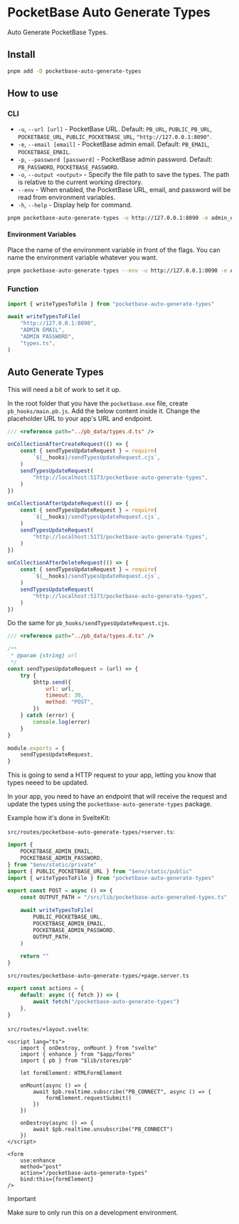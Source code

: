 # PocketBase Auto Generate Types

Auto Generate PocketBase Types.

## Install

```bash
pnpm add -D pocketbase-auto-generate-types
```

## How to use

### CLI

-   `-u`, `--url [url]` - PocketBase URL. Default: `PB_URL`, `PUBLIC_PB_URL`, `POCKETBASE_URL`, `PUBLIC_POCKETBASE_URL`, `"http://127.0.0.1:8090"`.
-   `-e`, `--email [email]` - PocketBase admin email. Default: `PB_EMAIL`, `POCKETBASE_EMAIL`.
-   `-p`, `--password [password]` - PocketBase admin password. Default: `PB_PASSWORD`, `POCKETBASE_PASSWORD`.
-   `-o`, `--output <output>` - Specify the file path to save the types. The path is relative to the current working directory.
-   `--env` - When enabled, the PocketBase URL, email, and password will be read from environment variables.
-   `-h`, `--help` - Display help for command.

```bash
pnpm pocketbase-auto-generate-types -u http://127.0.0.1:8090 -e admin_email -p admin_password -o types.ts
```

#### Environment Variables

Place the name of the environment variable in front of the flags. You can name the environment variable whatever you want.

```bash
pnpm pocketbase-auto-generate-types --env -u http://127.0.0.1:8090 -e ADMIN_EMAIL -p ADMIN_PASSWORD -o types.ts
```

### Function

```ts
import { writeTypesToFile } from "pocketbase-auto-generate-types"

await writeTypesToFile(
    "http://127.0.0.1:8090",
    "ADMIN EMAIL",
    "ADMIN PASSWORD",
    "types.ts",
)
```

## Auto Generate Types

This will need a bit of work to set it up.

In the root folder that you have the `pocketbase.exe` file, create `pb_hooks/main.pb.js`. Add the below content inside it. Change the placeholder URL to your app's URL and endpoint.

```js
/// <reference path="../pb_data/types.d.ts" />

onCollectionAfterCreateRequest(() => {
    const { sendTypesUpdateRequest } = require(
        `${__hooks}/sendTypesUpdateRequest.cjs`,
    )
    sendTypesUpdateRequest(
        "http://localhost:5173/pocketbase-auto-generate-types",
    )
})

onCollectionAfterUpdateRequest(() => {
    const { sendTypesUpdateRequest } = require(
        `${__hooks}/sendTypesUpdateRequest.cjs`,
    )
    sendTypesUpdateRequest(
        "http://localhost:5173/pocketbase-auto-generate-types",
    )
})

onCollectionAfterDeleteRequest(() => {
    const { sendTypesUpdateRequest } = require(
        `${__hooks}/sendTypesUpdateRequest.cjs`,
    )
    sendTypesUpdateRequest(
        "http://localhost:5173/pocketbase-auto-generate-types",
    )
})
```

Do the same for `pb_hooks/sendTypesUpdateRequest.cjs`.

```js
/// <reference path="../pb_data/types.d.ts" />

/**
 * @param {string} url
 */
const sendTypesUpdateRequest = (url) => {
    try {
        $http.send({
            url: url,
            timeout: 30,
            method: "POST",
        })
    } catch (error) {
        console.log(error)
    }
}

module.exports = {
    sendTypesUpdateRequest,
}
```

This is going to send a HTTP request to your app, letting you know that types neeed to be updated.

In your app, you need to have an endpoint that will receive the request and update the types using the `pocketbase-auto-generate-types` package.

Example how it's done in SvelteKit:

`src/routes/pocketbase-auto-generate-types/+server.ts`:

```ts
import {
    POCKETBASE_ADMIN_EMAIL,
    POCKETBASE_ADMIN_PASSWORD,
} from "$env/static/private"
import { PUBLIC_POCKETBASE_URL } from "$env/static/public"
import { writeTypesToFile } from "pocketbase-auto-generate-types"

export const POST = async () => {
    const OUTPUT_PATH = "/src/lib/pocketbase-auto-generated-types.ts"

    await writeTypesToFile(
        PUBLIC_POCKETBASE_URL,
        POCKETBASE_ADMIN_EMAIL,
        POCKETBASE_ADMIN_PASSWORD,
        OUTPUT_PATH,
    )

    return ""
}
```

`src/routes/pocketbase-auto-generate-types/+page.server.ts`

```ts
export const actions = {
    default: async ({ fetch }) => {
        await fetch("/pocketbase-auto-generate-types")
    },
}
```

`src/routes/+layout.svelte`:

```svelte
<script lang="ts">
    import { onDestroy, onMount } from "svelte"
    import { enhance } from "$app/forms"
    import { pb } from "$lib/stores/pb"

    let formElement: HTMLFormElement

    onMount(async () => {
        await $pb.realtime.subscribe("PB_CONNECT", async () => {
            formElement.requestSubmit()
        })
    })

    onDestroy(async () => {
        await $pb.realtime.unsubscribe("PB_CONNECT")
    })
</script>

<form
    use:enhance
    method="post"
    action="/pocketbase-auto-generate-types"
    bind:this={formElement}
/>
```

> [!IMPORTANT]
> Make sure to only run this on a development environment.
